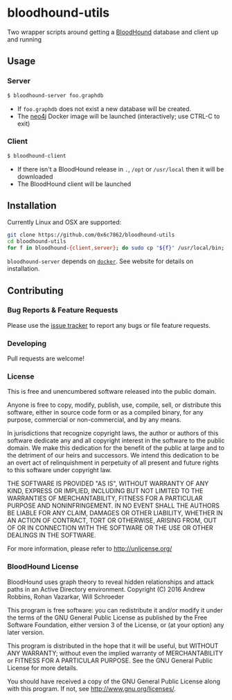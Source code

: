 # bloodhound-utils

Two wrapper scripts around getting a [BloodHound](https://github.com/BloodHoundAD/BloodHound) database and client up and running


## Usage

### Server

```bash
$ bloodhound-server foo.graphdb
```

* If `foo.graphdb` does not exist a new database will be created.
* The [neo4j](https://hub.docker.com/_/neo4j/) Docker image will be launched (interactively; use CTRL-C to exit)

### Client

```bash
$ bloodhound-client
```

* If there isn't a BloodHound release in `.`, `/opt` or `/usr/local` then it will be downloaded
* The BloodHound client will be launched


## Installation

Currently Linux and OSX are supported:

```bash
git clone https://github.com/0x6c7862/bloodhound-utils
cd bloodhound-utils
for f in bloodhound-{client,server}; do sudo cp "${f}" /usr/local/bin; done
```

`bloodhound-server` depends on [`docker`](https://www.docker.com/). See website for details on installation.


## Contributing

### Bug Reports & Feature Requests

Please use the [issue tracker](https://github.com/0x6c7862/bloodhound-utils/issues) to report any bugs or file feature requests.

### Developing

Pull requests are welcome!

### License

This is free and unencumbered software released into the public domain.

Anyone is free to copy, modify, publish, use, compile, sell, or
distribute this software, either in source code form or as a compiled
binary, for any purpose, commercial or non-commercial, and by any
means.

In jurisdictions that recognize copyright laws, the author or authors
of this software dedicate any and all copyright interest in the
software to the public domain. We make this dedication for the benefit
of the public at large and to the detriment of our heirs and
successors. We intend this dedication to be an overt act of
relinquishment in perpetuity of all present and future rights to this
software under copyright law.

THE SOFTWARE IS PROVIDED "AS IS", WITHOUT WARRANTY OF ANY KIND,
EXPRESS OR IMPLIED, INCLUDING BUT NOT LIMITED TO THE WARRANTIES OF
MERCHANTABILITY, FITNESS FOR A PARTICULAR PURPOSE AND NONINFRINGEMENT.
IN NO EVENT SHALL THE AUTHORS BE LIABLE FOR ANY CLAIM, DAMAGES OR
OTHER LIABILITY, WHETHER IN AN ACTION OF CONTRACT, TORT OR OTHERWISE,
ARISING FROM, OUT OF OR IN CONNECTION WITH THE SOFTWARE OR THE USE OR
OTHER DEALINGS IN THE SOFTWARE.

For more information, please refer to <http://unlicense.org/>

### BloodHound License

BloodHound uses graph theory to reveal hidden relationships and attack paths in
an Active Directory environment. Copyright (C) 2016 Andrew Robbins, Rohan
Vazarkar, Will Schroeder

This program is free software: you can redistribute it and/or modify it under
the terms of the GNU General Public License as published by the Free Software
Foundation, either version 3 of the License, or (at your option) any later
version.

This program is distributed in the hope that it will be useful, but WITHOUT ANY
WARRANTY; without even the implied warranty of MERCHANTABILITY or FITNESS FOR A
PARTICULAR PURPOSE. See the GNU General Public License for more details.

You should have received a copy of the GNU General Public License along with
this program. If not, see http://www.gnu.org/licenses/.
